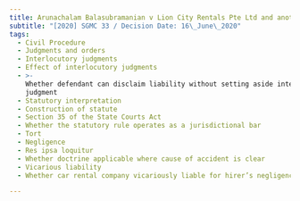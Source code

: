 ```yaml
---
title: Arunachalam Balasubramanian v Lion City Rentals Pte Ltd and another
subtitle: "[2020] SGMC 33 / Decision Date: 16\_June\_2020"
tags:
  - Civil Procedure
  - Judgments and orders
  - Interlocutory judgments
  - Effect of interlocutory judgments
  - >-
    Whether defendant can disclaim liability without setting aside interlocutory
    judgment
  - Statutory interpretation
  - Construction of statute
  - Section 35 of the State Courts Act
  - Whether the statutory rule operates as a jurisdictional bar
  - Tort
  - Negligence
  - Res ipsa loquitur
  - Whether doctrine applicable where cause of accident is clear
  - Vicarious liability
  - Whether car rental company vicariously liable for hirer’s negligence

---
```

